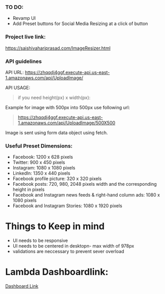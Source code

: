 
### TO DO:
- Revamp UI
- Add Preset  buttons for Social Media Resizing at a click of button



### Project live link:

https://saishivahariprasad.com/ImageResizer.html

### API guidelines
API URL: https://zhqqdj4ggf.execute-api.us-east-1.amazonaws.com/api/UploadImage/

API USAGE:

> if you need height(px) x width(px):

Example for image with 500px into 500px use following url:
>https://zhqqdj4ggf.execute-api.us-east-1.amazonaws.com/api/UploadImage/500X500

Image is sent using form data object using fetch.


### Useful Preset Dimensions:
- Facebook: 1200 x 628 pixels
- Twitter: 900 x 450 pixels
- Instagram: 1080 x 1080 pixels
- LinkedIn: 1350 x 440 pixels
- Facebook profile picture: 320 x 320 pixels
- Facebook posts: 720, 980, 2048 pixels width and the corresponding height in pixels
- Facebook and Instagram news feeds & right-hand column ads: 1080 x 1080 pixels
- Facebook and Instagram Stories: 1080 x 1920 pixels



# Things to Keep in mind
- UI needs to be responsive
- UI needs to be centered in desktopn- max width of 978px
- validations are neccessary to prevent sever overload


# Lambda Dashboardlink:
[Dashboard Link](https://cloudwatch.amazonaws.com/dashboard.html?dashboard=ImageResizer-lambda&context=eyJSIjoidXMtZWFzdC0xIiwiRCI6ImN3LWRiLTA0NTUzMzMxNTQzNiIsIlUiOiJ1cy1lYXN0LTFfRUtWazFHTDVDIiwiQyI6IjQzNWw0NzFoaWNzMG91bDFpdWkzMDQzMTFuIiwiSSI6InVzLWVhc3QtMTplZWQ3NTRiZS1kYmZiLTQ3NmMtYmM5OS0xZTNkM2I0Yzc3NWQiLCJNIjoiUHVibGljIn0=)
